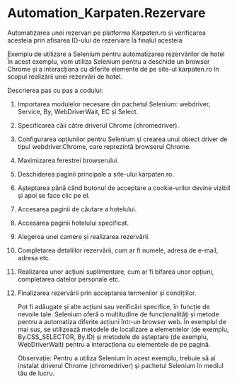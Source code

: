 # Automation_Karpaten.Rezervare
Automatizarea unei rezervari pe platforma Karpaten.ro si verificarea acesteia prin afisarea ID-ului de rezervare la finalul acesteia


Exemplu de utilizare a Selenium pentru automatizarea rezervărilor de hotel
În acest exemplu, vom utiliza Selenium pentru a deschide un browser Chrome și a interacționa cu diferite elemente de pe site-ul karpaten.ro în scopul realizării unei rezervări de hotel.

Descrierea pas cu pas a codului:

1.  Importarea modulelor necesare din pachetul Selenium: webdriver, Service, By, WebDriverWait, EC și Select.
2.	Specificarea căii către driverul Chrome (chromedriver).
3.	Configurarea opțiunilor pentru Selenium și crearea unui obiect driver de tipul webdriver.Chrome, care reprezintă browserul Chrome.
4.	Maximizarea ferestrei browserului.
5.	Deschiderea paginii principale a site-ului karpaten.ro.
6.	Așteptarea până când butonul de acceptare a cookie-urilor devine vizibil și apoi se face clic pe el.
7.	Accesarea paginii de căutare a hotelului.
8.	Accesarea paginii hotelului specificat.
9.	Alegerea unei camere și realizarea rezervării.
10.	Completarea detaliilor rezervării, cum ar fi numele, adresa de e-mail, adresa etc.
11.	Realizarea unor acțiuni suplimentare, cum ar fi bifarea unor opțiuni, completarea datelor personale etc.
12.	Finalizarea rezervării prin acceptarea termenilor și condițiilor.
   
    Pot fi adăugate și alte acțiuni sau verificări specifice, în funcție de nevoile tale. Selenium oferă o multitudine de funcționalități și metode pentru a automatiza diferite acțiuni într-un browser web.
    În exemplul de mai sus, se utilizează metodele de localizare a elementelor (de exemplu, By.CSS_SELECTOR, By.ID) și metodele de așteptare (de exemplu, WebDriverWait) pentru a interacționa cu elementele de pe pagină.

    Observație: Pentru a utiliza Selenium în acest exemplu, trebuie să ai instalat driverul Chrome (chromedriver) și pachetul Selenium în mediul tău de lucru.
